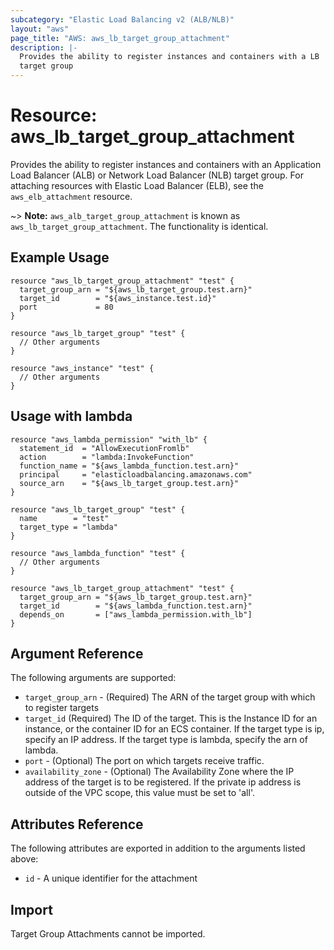 ```yaml
---
subcategory: "Elastic Load Balancing v2 (ALB/NLB)"
layout: "aws"
page_title: "AWS: aws_lb_target_group_attachment"
description: |-
  Provides the ability to register instances and containers with a LB
  target group
---
```


# Resource: aws_lb_target_group_attachment

Provides the ability to register instances and containers with an Application Load Balancer (ALB) or Network Load Balancer (NLB) target group. For attaching resources with Elastic Load Balancer (ELB), see the `aws_elb_attachment` resource.

~> **Note:** `aws_alb_target_group_attachment` is known as `aws_lb_target_group_attachment`. The functionality is identical.

## Example Usage

```hcl
resource "aws_lb_target_group_attachment" "test" {
  target_group_arn = "${aws_lb_target_group.test.arn}"
  target_id        = "${aws_instance.test.id}"
  port             = 80
}

resource "aws_lb_target_group" "test" {
  // Other arguments
}

resource "aws_instance" "test" {
  // Other arguments
}
```

## Usage with lambda

```hcl
resource "aws_lambda_permission" "with_lb" {
  statement_id  = "AllowExecutionFromlb"
  action        = "lambda:InvokeFunction"
  function_name = "${aws_lambda_function.test.arn}"
  principal     = "elasticloadbalancing.amazonaws.com"
  source_arn    = "${aws_lb_target_group.test.arn}"
}

resource "aws_lb_target_group" "test" {
  name        = "test"
  target_type = "lambda"
}

resource "aws_lambda_function" "test" {
  // Other arguments
}

resource "aws_lb_target_group_attachment" "test" {
  target_group_arn = "${aws_lb_target_group.test.arn}"
  target_id        = "${aws_lambda_function.test.arn}"
  depends_on       = ["aws_lambda_permission.with_lb"]
}
```

## Argument Reference

The following arguments are supported:

* `target_group_arn` - (Required) The ARN of the target group with which to register targets
* `target_id` (Required) The ID of the target. This is the Instance ID for an instance, or the container ID for an ECS container. If the target type is ip, specify an IP address. If the target type is lambda, specify the arn of lambda.
* `port` - (Optional) The port on which targets receive traffic.
* `availability_zone` - (Optional) The Availability Zone where the IP address of the target is to be registered. If the private ip address is outside of the VPC scope, this value must be set to 'all'.

## Attributes Reference

The following attributes are exported in addition to the arguments listed above:

* `id` - A unique identifier for the attachment

## Import

Target Group Attachments cannot be imported.

